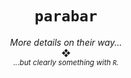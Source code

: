 <h1 align="center"><code>parabar</code></h1>

<p align="center">
    <i>More details on their way...</i>
    <br>&#10070;<br>
    <i><sub>...but clearly something with <code>R</code>.</sub></i>
</p>
